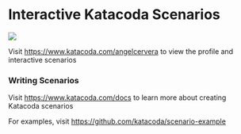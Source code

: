 # Interactive Katacoda Scenarios

[![](http://shields.katacoda.com/katacoda/angelcervera/count.svg)](https://www.katacoda.com/angelcervera "Get your profile on Katacoda.com")

Visit https://www.katacoda.com/angelcervera to view the profile and interactive scenarios

### Writing Scenarios
Visit https://www.katacoda.com/docs to learn more about creating Katacoda scenarios

For examples, visit https://github.com/katacoda/scenario-example
